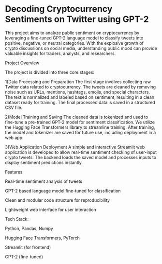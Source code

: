# Decoding Cryptocurrency Sentiments on Twitter using GPT-2

This project aims to analyze public sentiment on cryptocurrency by leveraging a fine-tuned GPT-2 language model to classify tweets into positive, negative, or neutral categories. With the explosive growth of crypto discussions on social media, understanding public mood can provide valuable insights for traders, analysts, and researchers.

Project Overview

The project is divided into three core stages:

1)Data Processing and Preparation
The first stage involves collecting raw Twitter data related to cryptocurrency. The tweets are cleaned by removing noise such as URLs, mentions, hashtags, emojis, and special characters. The text is normalized and labeled based on sentiment, resulting in a clean dataset ready for training. The final processed data is saved in a structured CSV file.

2)Model Training and Saving
The cleaned data is tokenized and used to fine-tune a pre-trained GPT-2 model for sentiment classification. We utilize the Hugging Face Transformers library to streamline training. After training, the model and tokenizer are saved for future use, including deployment in a web app.

3)Web Application Deployment
A simple and interactive Streamlit web application is developed to allow real-time sentiment checking of user-input crypto tweets. The backend loads the saved model and processes inputs to display sentiment predictions instantly.

Features:

Real-time sentiment analysis of tweets

GPT-2 based language model fine-tuned for classification

Clean and modular code structure for reproducibility

Lightweight web interface for user interaction

Tech Stack:

Python, Pandas, Numpy

Hugging Face Transformers, PyTorch

Streamlit (for frontend)

GPT-2 (fine-tuned)
